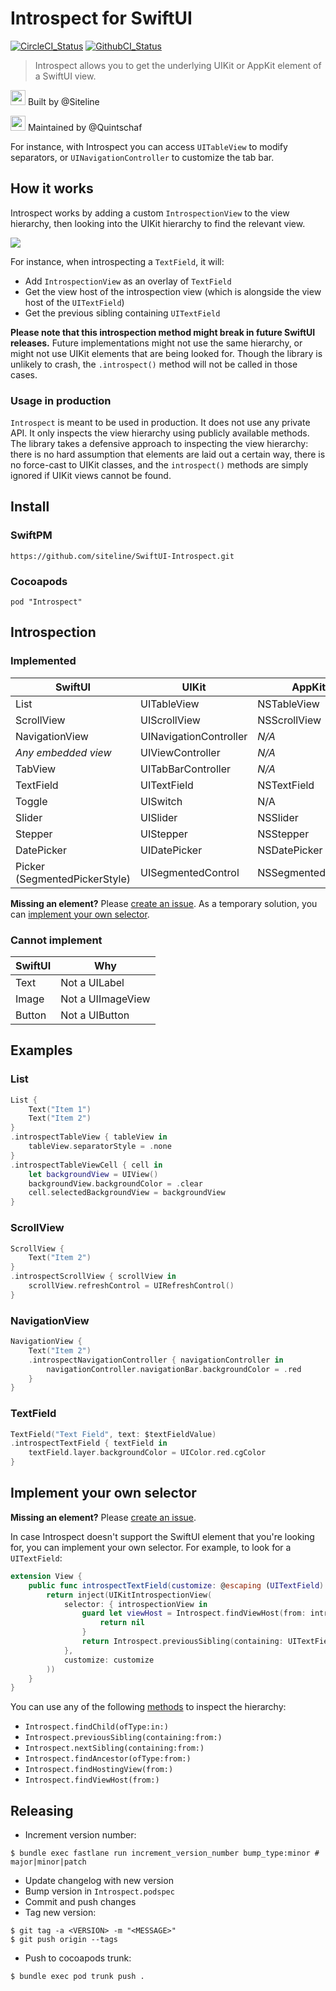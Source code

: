 Introspect for SwiftUI
======================

[![CircleCI_Status]][CircleCI_URL] [![GithubCI_Status]][GithubCI_URL]

> Introspect allows you to get the underlying UIKit or AppKit element of a SwiftUI view.

<img width=24 height=24 src="https://uploads-ssl.webflow.com/5f4513afbbfc64c4777fcccf/5f526c29483a612348078b21_webclip.png"/> Built by @Siteline

<img width=24 height=24 src="https://quintschaf.com/favicon.ico"/> Maintained by @Quintschaf

For instance, with Introspect you can access `UITableView` to modify separators, or `UINavigationController` to customize the tab bar.

How it works
------------

Introspect works by adding a custom `IntrospectionView` to the view hierarchy, then looking into the UIKit hierarchy to find the relevant view.

![](./docs/diagram.png)

For instance, when introspecting a `TextField`, it will:

 - Add `IntrospectionView` as an overlay of `TextField`
 - Get the view host of the introspection view (which is alongside the view host of the `UITextField`)
 - Get the previous sibling containing `UITextField`

**Please note that this introspection method might break in future SwiftUI releases.** Future implementations might not use the same hierarchy, or might not use UIKit elements that are being looked for. Though the library is unlikely to crash, the `.introspect()` method will not be called in those cases.

### Usage in production

`Introspect` is meant to be used in production. It does not use any private API. It only inspects the view hierarchy using publicly available methods. The library takes a defensive approach to inspecting the view hierarchy: there is no hard assumption that elements are laid out a certain way, there is no force-cast to UIKit classes, and the `introspect()` methods are simply ignored if UIKit views cannot be found.


Install
-------

### SwiftPM

```
https://github.com/siteline/SwiftUI-Introspect.git
```

### Cocoapods

```
pod "Introspect"
```

Introspection
-------------

### Implemented

SwiftUI | UIKit | AppKit | Introspect
--- | --- | --- | ---
List | UITableView | NSTableView | `.introspectTableView()`
ScrollView | UIScrollView | NSScrollView | `.introspectScrollView()`
NavigationView | UINavigationController | _N/A_ | `.introspectNavigationController()`
_Any embedded view_ | UIViewController | _N/A_ | `.introspectViewController()`
TabView | UITabBarController | _N/A_ | `.introspectTabBarController()`
TextField | UITextField | NSTextField | `.introspectTextField()`
Toggle | UISwitch | N/A | `.introspectSwitch()`
Slider | UISlider | NSSlider | `.introspectSlider()`
Stepper | UIStepper | NSStepper | `.introspectStepper()`
DatePicker | UIDatePicker | NSDatePicker | `.introspectDatePicker()`
Picker (SegmentedPickerStyle) | UISegmentedControl | NSSegmentedControl | `.introspectSegmentedControl()`

**Missing an element?** Please [create an issue](https://github.com/timbersoftware/SwiftUI-Introspect/issues). As a temporary solution, you can [implement your own selector](#implement-your-own-selector).

### Cannot implement

SwiftUI | Why
--- | ---
Text | Not a UILabel
Image | Not a UIImageView
Button | Not a UIButton

Examples
--------

### List

```swift
List {
    Text("Item 1")
    Text("Item 2")
}
.introspectTableView { tableView in
    tableView.separatorStyle = .none
}
.introspectTableViewCell { cell in
    let backgroundView = UIView()
    backgroundView.backgroundColor = .clear
    cell.selectedBackgroundView = backgroundView
}
```

### ScrollView

```swift
ScrollView {
    Text("Item 2")
}
.introspectScrollView { scrollView in
    scrollView.refreshControl = UIRefreshControl()
}
```

### NavigationView

```swift
NavigationView {
    Text("Item 2")
    .introspectNavigationController { navigationController in
        navigationController.navigationBar.backgroundColor = .red
    }
}
```

### TextField

```swift
TextField("Text Field", text: $textFieldValue)
.introspectTextField { textField in
    textField.layer.backgroundColor = UIColor.red.cgColor
}
```

Implement your own selector
---------------------------

**Missing an element?** Please [create an issue](https://github.com/timbersoftware/SwiftUI-Introspect/issues).

In case Introspect doesn't support the SwiftUI element that you're looking for, you can implement your own selector. For example, to look for a `UITextField`:

```swift
extension View {
    public func introspectTextField(customize: @escaping (UITextField) -> ()) -> some View {
        return inject(UIKitIntrospectionView(
            selector: { introspectionView in
                guard let viewHost = Introspect.findViewHost(from: introspectionView) else {
                    return nil
                }
                return Introspect.previousSibling(containing: UITextField.self, from: viewHost)
            },
            customize: customize
        ))
    }
}
```

You can use any of the following [methods](https://github.com/timbersoftware/SwiftUI-Introspect/blob/master/Introspect/Introspect.swift#L3-L71) to inspect the hierarchy:

 - `Introspect.findChild(ofType:in:)`
 - `Introspect.previousSibling(containing:from:)`
 - `Introspect.nextSibling(containing:from:)`
 - `Introspect.findAncestor(ofType:from:)`
 - `Introspect.findHostingView(from:)`
 - `Introspect.findViewHost(from:)`

Releasing
---------

 - Increment version number:

```
$ bundle exec fastlane run increment_version_number bump_type:minor # major|minor|patch
```

 - Update changelog with new version
 - Bump version in `Introspect.podspec`
 - Commit and push changes
 - Tag new version:

```
$ git tag -a <VERSION> -m "<MESSAGE>"
$ git push origin --tags
```

 - Push to cocoapods trunk:

```
$ bundle exec pod trunk push .
```


<!-- References -->
[CircleCI_Status]: https://circleci.com/gh/siteline/SwiftUI-Introspect.svg?style=svg&circle-token=6f995f204d4d417d31f79e7257f6e1ecf430ae07

[CircleCI_URL]: https://circleci.com/gh/siteline/SwiftUI-Introspect

[GithubCI_Status]: https://github.com/siteline/swiftui-introspect/actions/workflows/build-and-test.yml/badge.svg?branch=master

[GithubCI_URL]: https://github.com/siteline/SwiftUI-Introspect/actions/workflows/build-and-test.yml